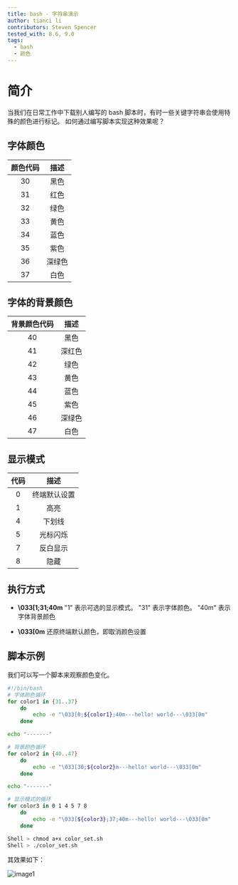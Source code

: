 ```yaml
---
title: bash - 字符串演示
author: tianci li
contributors: Steven Spencer
tested_with: 8.6, 9.0
tags:
  - bash
  - 颜色
---
```


# 简介

当我们在日常工作中下载别人编写的 bash 脚本时，有时一些关键字符串会使用特殊的颜色进行标记。 如何通过编写脚本实现这种效果呢？

## 字体颜色

| **颜色代码** | **描述** |
|:--------:|:------:|
|    30    |   黑色   |
|    31    |   红色   |
|    32    |   绿色   |
|    33    |   黄色   |
|    34    |   蓝色   |
|    35    |   紫色   |
|    36    |  深绿色   |
|    37    |   白色   |

## 字体的背景颜色

| **背景颜色代码** | **描述** |
|:----------:|:------:|
|     40     |   黑色   |
|     41     |  深红色   |
|     42     |   绿色   |
|     43     |   黄色   |
|     44     |   蓝色   |
|     45     |   紫色   |
|     46     |  深绿色   |
|     47     |   白色   |

## 显示模式

| **代码** | **描述** |
|:------:|:------:|
|   0    | 终端默认设置 |
|   1    |   高亮   |
|   4    |  下划线   |
|   5    |  光标闪烁  |
|   7    |  反白显示  |
|   8    |   隐藏   |

## 执行方式

* **\033[1;31;40m** "1" 表示可选的显示模式。 "31" 表示字体颜色。 "40m" 表示字体背景颜色

* **\033[0m** 还原终端默认颜色，即取消颜色设置

## 脚本示例

我们可以写一个脚本来观察颜色变化。

```bash
#!/bin/bash
# 字体颜色循环
for color1 in {31..37}
    do
        echo -e "\033[0;${color1};40m---hello! world---\033[0m"
    done

echo "-------"

# 背景颜色循环
for color2 in {40..47}
    do
        echo -e "\033[30;${color2}m---hello! world---\033[0m"
    done

echo "-------"

# 显示模式的循环
for color3 in 0 1 4 5 7 8
    do
        echo -e "\033[${color3};37;40m---hello! world---\033[0m"
    done
```

```bash
Shell > chmod a+x color_set.sh
Shell > ./color_set.sh
```

其效果如下：

![image1](./images/string_color_image1.png)

